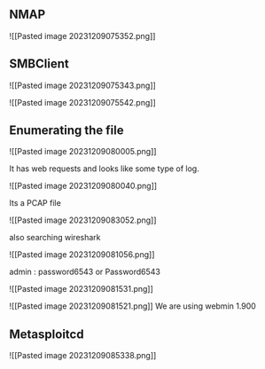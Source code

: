 ## NMAP
![[Pasted image 20231209075352.png]]
## SMBClient
![[Pasted image 20231209075343.png]]

![[Pasted image 20231209075542.png]]

## Enumerating the file

![[Pasted image 20231209080005.png]]

It has web requests and looks like some type of log. 

![[Pasted image 20231209080040.png]]

Its a PCAP file

![[Pasted image 20231209083052.png]]

also searching wireshark

![[Pasted image 20231209081056.png]]

admin : password6543 or Password6543

![[Pasted image 20231209081531.png]]

![[Pasted image 20231209081521.png]]
We are using webmin 1.900
## Metasploitcd 
![[Pasted image 20231209085338.png]]